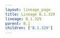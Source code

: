 ```yaml
---
layout: lineage_page
title: Lineage B.1.329
lineage: B.1.329
parent: B.1
children: ['B.1.329']
---
```

